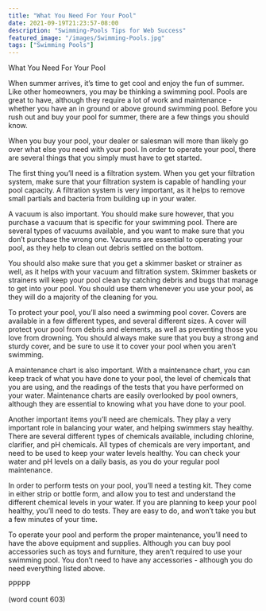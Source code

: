 ```yaml
---
title: "What You Need For Your Pool"
date: 2021-09-19T21:23:57-08:00
description: "Swimming-Pools Tips for Web Success"
featured_image: "/images/Swimming-Pools.jpg"
tags: ["Swimming Pools"]
---
```


What You Need For Your Pool

When summer arrives, it’s time to get cool and enjoy the fun of summer.  Like other homeowners, you may be thinking a swimming pool. Pools are great to have, although they require a lot of work and maintenance - whether you have an in ground or above ground swimming pool.  Before you rush out and buy your pool for summer, there are a few things you should know.

When you buy your pool, your dealer or salesman will more than likely go over what else you need with your pool.  In order to operate your pool, there are several things that you simply must have to get started.

The first thing you’ll need is a filtration system.  When you get your filtration system, make sure that your filtration system is capable of handling your pool capacity.  A filtration system is very important, as it helps to remove small partials and bacteria from building up in your water.

A vacuum is also important.  You should make sure however, that you purchase a vacuum that is specific for your swimming pool.  There are several types of vacuums available, and you want to make sure that you don’t purchase the wrong one.  Vacuums are essential to operating your pool, as they help to clean out debris settled on the bottom.

You should also make sure that you get a skimmer basket or strainer as well, as it helps with your vacuum and filtration system.  Skimmer baskets or strainers will keep your pool clean by catching debris and bugs that manage to get into your pool.  You should use them whenever you use your pool, as they will do a majority of the cleaning for you.

To protect your pool, you’ll also need a swimming pool cover.  Covers are available in a few different types, and several different sizes.  A cover will protect your pool from debris and elements, as well as preventing those you love from drowning.  You should always make sure that you buy a strong and sturdy cover, and be sure to use it to cover your pool when you aren’t swimming.

A maintenance chart is also important.  With a maintenance chart, you can keep track of what you have done to your pool, the level of chemicals that you are using, and the readings of the tests that you have performed on your water.  Maintenance charts are easily overlooked by pool owners, although they are essential to knowing what you have done to your pool.

Another important items you’ll need are chemicals.  They play a very important role in balancing your water, and helping swimmers stay healthy.  There are several different types of chemicals available, including chlorine, clarifier, and pH chemicals.  All types of chemicals are very important, and need to be used to keep your water levels healthy.  You can check your water and pH levels on a daily basis, as you do your regular pool maintenance.

In order to perform tests on your pool, you’ll need a testing kit.  They come in either strip or bottle form, and allow you to test and understand the different chemical levels in your water. If you are planning to keep your pool healthy, you’ll need to do tests.  They are easy to do, and won’t take you but a few minutes of your time.

To operate your pool and perform the proper maintenance, you’ll need to have the above equipment and supplies.  Although you can buy pool accessories such as toys and furniture, they aren’t required to use your swimming pool.  You don’t need to have any accessories - although you do need everything listed above.

PPPPP

(word count 603)
